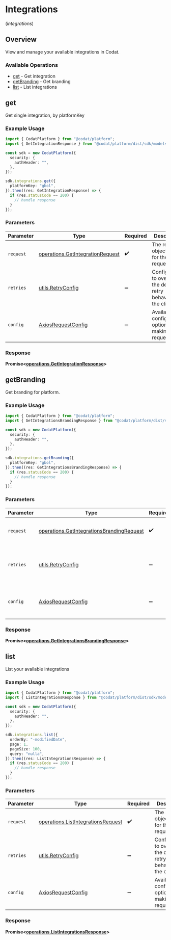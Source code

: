 # Integrations
(*integrations*)

## Overview

View and manage your available integrations in Codat.

### Available Operations

* [get](#get) - Get integration
* [getBranding](#getbranding) - Get branding
* [list](#list) - List integrations

## get

Get single integration, by platformKey

### Example Usage

```typescript
import { CodatPlatform } from "@codat/platform";
import { GetIntegrationResponse } from "@codat/platform/dist/sdk/models/operations";

const sdk = new CodatPlatform({
  security: {
    authHeader: "",
  },
});

sdk.integrations.get({
  platformKey: "gbol",
}).then((res: GetIntegrationResponse) => {
  if (res.statusCode == 200) {
    // handle response
  }
});
```

### Parameters

| Parameter                                                                            | Type                                                                                 | Required                                                                             | Description                                                                          |
| ------------------------------------------------------------------------------------ | ------------------------------------------------------------------------------------ | ------------------------------------------------------------------------------------ | ------------------------------------------------------------------------------------ |
| `request`                                                                            | [operations.GetIntegrationRequest](../../models/operations/getintegrationrequest.md) | :heavy_check_mark:                                                                   | The request object to use for the request.                                           |
| `retries`                                                                            | [utils.RetryConfig](../../models/utils/retryconfig.md)                               | :heavy_minus_sign:                                                                   | Configuration to override the default retry behavior of the client.                  |
| `config`                                                                             | [AxiosRequestConfig](https://axios-http.com/docs/req_config)                         | :heavy_minus_sign:                                                                   | Available config options for making requests.                                        |


### Response

**Promise<[operations.GetIntegrationResponse](../../models/operations/getintegrationresponse.md)>**


## getBranding

Get branding for platform.

### Example Usage

```typescript
import { CodatPlatform } from "@codat/platform";
import { GetIntegrationsBrandingResponse } from "@codat/platform/dist/sdk/models/operations";

const sdk = new CodatPlatform({
  security: {
    authHeader: "",
  },
});

sdk.integrations.getBranding({
  platformKey: "gbol",
}).then((res: GetIntegrationsBrandingResponse) => {
  if (res.statusCode == 200) {
    // handle response
  }
});
```

### Parameters

| Parameter                                                                                              | Type                                                                                                   | Required                                                                                               | Description                                                                                            |
| ------------------------------------------------------------------------------------------------------ | ------------------------------------------------------------------------------------------------------ | ------------------------------------------------------------------------------------------------------ | ------------------------------------------------------------------------------------------------------ |
| `request`                                                                                              | [operations.GetIntegrationsBrandingRequest](../../models/operations/getintegrationsbrandingrequest.md) | :heavy_check_mark:                                                                                     | The request object to use for the request.                                                             |
| `retries`                                                                                              | [utils.RetryConfig](../../models/utils/retryconfig.md)                                                 | :heavy_minus_sign:                                                                                     | Configuration to override the default retry behavior of the client.                                    |
| `config`                                                                                               | [AxiosRequestConfig](https://axios-http.com/docs/req_config)                                           | :heavy_minus_sign:                                                                                     | Available config options for making requests.                                                          |


### Response

**Promise<[operations.GetIntegrationsBrandingResponse](../../models/operations/getintegrationsbrandingresponse.md)>**


## list

List your available integrations

### Example Usage

```typescript
import { CodatPlatform } from "@codat/platform";
import { ListIntegrationsResponse } from "@codat/platform/dist/sdk/models/operations";

const sdk = new CodatPlatform({
  security: {
    authHeader: "",
  },
});

sdk.integrations.list({
  orderBy: "-modifiedDate",
  page: 1,
  pageSize: 100,
  query: "nulla",
}).then((res: ListIntegrationsResponse) => {
  if (res.statusCode == 200) {
    // handle response
  }
});
```

### Parameters

| Parameter                                                                                | Type                                                                                     | Required                                                                                 | Description                                                                              |
| ---------------------------------------------------------------------------------------- | ---------------------------------------------------------------------------------------- | ---------------------------------------------------------------------------------------- | ---------------------------------------------------------------------------------------- |
| `request`                                                                                | [operations.ListIntegrationsRequest](../../models/operations/listintegrationsrequest.md) | :heavy_check_mark:                                                                       | The request object to use for the request.                                               |
| `retries`                                                                                | [utils.RetryConfig](../../models/utils/retryconfig.md)                                   | :heavy_minus_sign:                                                                       | Configuration to override the default retry behavior of the client.                      |
| `config`                                                                                 | [AxiosRequestConfig](https://axios-http.com/docs/req_config)                             | :heavy_minus_sign:                                                                       | Available config options for making requests.                                            |


### Response

**Promise<[operations.ListIntegrationsResponse](../../models/operations/listintegrationsresponse.md)>**

